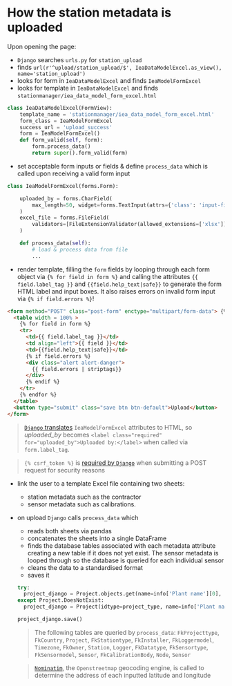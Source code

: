# How the station metadata is uploaded

Upon opening the page:

- `Django` searches `urls.py` for `station_upload`
- finds `url(r'^upload/station_upload/$', IeaDataModelExcel.as_view(), name='station_upload')`
- looks for form in `IeaDataModelExcel` and finds `IeaModelFormExcel`
- looks for template in `IeaDataModelExcel` and finds `stationmanager/iea_data_model_form_excel.html`

```python
class IeaDataModelExcel(FormView):
    template_name = 'stationmanager/iea_data_model_form_excel.html'
    form_class = IeaModelFormExcel
    success_url = 'upload_success'
    form = IeaModelFormExcel()
    def form_valid(self, form):
        form.process_data()
        return super().form_valid(form)
```

- set acceptable form inputs or fields & define `process_data` which is called upon receiving a valid form input

```python
class IeaModelFormExcel(forms.Form):

    uploaded_by = forms.CharField(
        max_length=50, widget=forms.TextInput(attrs={'class': 'input-field'})
    )
    excel_file = forms.FileField(
        validators=[FileExtensionValidator(allowed_extensions=['xlsx'])]
    )

    def process_data(self):
        # load & process data from file
        ...
```

- render template, filling the `form` fields by looping through each form object via `{% for field in form %}` and calling the attributes `{{ field.label_tag }}` and `{{field.help_text|safe}}` to generate the form HTML label and input boxes.  It also raises errors on invalid form input via `{% if field.errors %}`!

```html
<form method="POST" class="post-form" enctype="multipart/form-data"> {% csrf_token %}
  <table width = 100% >
    {% for field in form %}
    <tr>
      <td>{{ field.label_tag }}</td>
      <td align="left">{{ field }}</td>
      <td>{{field.help_text|safe}}</td>
      {% if field.errors %}
      <div class="alert alert-danger">
        {{ field.errors | striptags}}
      </div>
      {% endif %}
    </tr>
    {% endfor %}
  </table>
  <button type="submit" class="save btn btn-default">Upload</button>
</form>
```

> [`Django` translates](https://docs.djangoproject.com/en/3.2/ref/forms/api/) `IeaModelFormExcel` attributes to HTML, so *uploaded_by* becomes `<label class="required" for="uploaded_by">Uploaded by:</label>` when called via `form.label_tag`.

> `{% csrf_token %}` is [required by `Django`](https://docs.djangoproject.com/en/3.2/ref/csrf/) when submitting a POST request for security reasons

- link the user to a template Excel file containing two sheets:

  - station metadata such as the contractor
  - sensor metadata such as calibrations.

- on upload `Django` calls `process_data` which

  - reads both sheets via pandas
  - concatenates the sheets into a single DataFrame
  - finds the database tables associated with each metadata attribute creating a new table if it does not yet exist.  The sensor metadata is looped through so the database is queried for each individual sensor
  - cleans the data to a standardised format
  - saves it

  ```python
  try:
    project_django = Project.objects.get(name=info['Plant name'][0], idcountry=country_type, idtype=project_type)
  except Project.DoesNotExist:
    project_django = Project(idtype=project_type, name=info['Plant name'][0], idcountry=country_type)
  
  project_django.save()
  ```

  > The following tables are queried by `process_data`: `FkProjecttype`, `FkCountry`, `Project`, `FkStationtype`, `FkInstaller`, `FkLoggermodel`, `Timezone`, `FkOwner`, `Station`, `Logger`, `FkDatatype`, `FkSensortype`,  `FkSensormodel`, `Sensor`, `FkCalibrationBody`, `Node`, `Sensor`

  > [`Nominatim`](https://nominatim.org/), the `Openstreetmap` geocoding engine, is called to determine the address of each inputted latitude and longitude